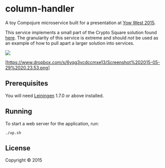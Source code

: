 # column-handler

A toy Compojure microservice built for a presentation at [Yow West 2015][1].

This service implements a small part of the Crypto Square solution found [here][3].  The granularity of this service is extreme and should _not_ be used as an example of how to pull apart a larger solution into services.

[<img src="https://www.dropbox.com/s/6yqg3vcdccmxe13/Screenshot%202015-05-29%2020.23.53.png">](http://google.com.au/)

[https://www.dropbox.com/s/6yqg3vcdccmxe13/Screenshot%202015-05-29%2020.23.53.png]

[3]: http://garajeando.blogspot.com.au/2015/05/exercism-crypto-square-in-clojure.html

[1]: https://a.confui.com/-LsHgG00I

## Prerequisites

You will need [Leiningen][2] 1.7.0 or above installed.

[2]: https://github.com/technomancy/leiningen

## Running

To start a web server for the application, run:

    ./up.sh

## License

Copyright © 2015

